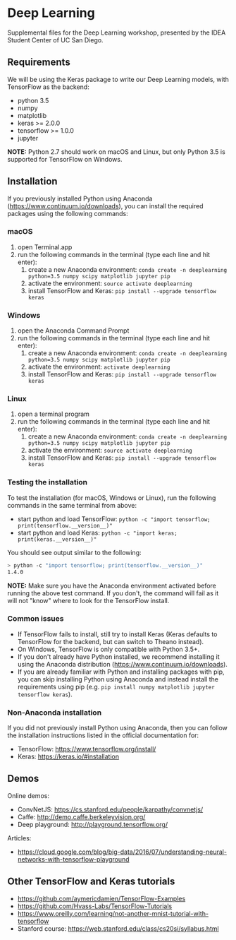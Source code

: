 # Deep Learning
Supplemental files for the Deep Learning workshop, presented by the IDEA Student Center of UC San Diego.

## Requirements
We will be using the Keras package to write our Deep Learning models, with TensorFlow as the backend:
- python 3.5
- numpy
- matplotlib
- keras >= 2.0.0
- tensorflow >= 1.0.0
- jupyter

**NOTE:** Python 2.7 should work on macOS and Linux, but only Python 3.5 is supported for TensorFlow on Windows.


## Installation
If you previously installed Python using Anaconda (https://www.continuum.io/downloads), you can install the required packages using the following commands:

### macOS
1. open Terminal.app
2. run the following commands in the terminal (type each line and hit enter):
    1. create a new Anaconda environment: ``conda create -n deeplearning python=3.5 numpy scipy matplotlib jupyter pip``
    2. activate the environment: ``source activate deeplearning``
    3. install TensorFlow and Keras: ``pip install --upgrade tensorflow keras``

### Windows
1. open the Anaconda Command Prompt
2. run the following commands in the terminal (type each line and hit enter):
    1. create a new Anaconda environment: ``conda create -n deeplearning python=3.5 numpy scipy matplotlib jupyter pip``
    2. activate the environment: ``activate deeplearning``
    3. install TensorFlow and Keras: ``pip install --upgrade tensorflow keras``


### Linux
1. open a terminal program
2. run the following commands in the terminal (type each line and hit enter):
    1. create a new Anaconda environment: ``conda create -n deeplearning python=3.5 numpy scipy matplotlib jupyter pip``
    2. activate the environment: ``source activate deeplearning``
    3. install TensorFlow and Keras: ``pip install --upgrade tensorflow keras``


### Testing the installation
To test the installation (for macOS, Windows or Linux), run the following commands in the same terminal from above:
- start python and load TensorFlow: ``python -c "import tensorflow; print(tensorflow.__version__)"``
- start python and load Keras: ``python -c "import keras; print(keras.__version__)"``

You should see output similar to the following:
```bash
> python -c "import tensorflow; print(tensorflow.__version__)"
1.4.0
```

**NOTE:** Make sure you have the Anaconda environment activated before running the above test command. If you don't, the command will fail as it will not "know" where to look for the TensorFlow install.

### Common issues
- If TensorFlow fails to install, still try to install Keras (Keras defaults to TensorFlow for the backend, but can switch to Theano instead).
- On Windows, TensorFlow is only compatible with Python 3.5+.
- If you don't already have Python installed, we recommend installing it using the Anaconda distribution (https://www.continuum.io/downloads).
- If you are already familiar with Python and installing packages with pip, you can skip installing Python using Anaconda and instead install the requirements using pip (e.g. ``pip install numpy matplotlib jupyter tensorflow keras``).


### Non-Anaconda installation
If you did not previously install Python using Anaconda, then you can follow the installation instructions listed in the official documentation for:
- TensorFlow: https://www.tensorflow.org/install/
- Keras: https://keras.io/#installation


## Demos
Online demos:
- ConvNetJS: https://cs.stanford.edu/people/karpathy/convnetjs/
- Caffe: http://demo.caffe.berkeleyvision.org/
- Deep playground: http://playground.tensorflow.org/

Articles:
- https://cloud.google.com/blog/big-data/2016/07/understanding-neural-networks-with-tensorflow-playground

## Other TensorFlow and Keras tutorials
- https://github.com/aymericdamien/TensorFlow-Examples
- https://github.com/Hvass-Labs/TensorFlow-Tutorials
- https://www.oreilly.com/learning/not-another-mnist-tutorial-with-tensorflow
- Stanford course: https://web.stanford.edu/class/cs20si/syllabus.html
